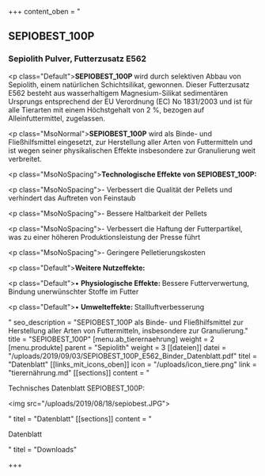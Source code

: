 +++
content_oben = "<h2>SEPIOBEST_100P</h2><h3><strong>Sepiolith Pulver, Futterzusatz E562</strong></h3><p class=\"Default\"><strong>SEPIOBEST_100P </strong>wird durch selektiven Abbau von Sepiolith, einem natürlichen Schichtsilikat, gewonnen. Dieser Futterzusatz E562 besteht aus wasserhaltigem Magnesium-Silikat sedimentären Ursprungs entsprechend der EU Verordnung (EC) No 1831/2003 und ist für alle Tierarten mit einem Höchstgehalt von 2 %, bezogen auf Alleinfuttermittel, zugelassen.</p><p class=\"MsoNormal\"><strong>SEPIOBEST_100P</strong> wird als Binde- und Fließhilfsmittel eingesetzt, zur Herstellung aller Arten von Futtermitteln und ist wegen seiner physikalischen Effekte insbesondere zur Granulierung weit verbreitet.</p><p></p><p class=\"MsoNoSpacing\"><strong>Technologische Effekte von SEPIOBEST_100P:</strong></p><p class=\"MsoNoSpacing\">- Verbessert die Qualität der Pellets und verhindert das Auftreten von Feinstaub</p><p class=\"MsoNoSpacing\">- Bessere Haltbarkeit der Pellets</p><p class=\"MsoNoSpacing\">- Verbessert die Haftung der Futterpartikel, was zu einer höheren Produktionsleistung der Presse führt</p><p class=\"MsoNoSpacing\">- Geringere Pelletierungskosten</p><p></p><p class=\"Default\"><strong>Weitere Nutzeffekte:</strong></p><p class=\"Default\">• <strong>Physiologische Effekte: </strong>Bessere Futterverwertung, Bindung unerwünschter Stoffe im Futter</p><p class=\"Default\">• <strong>Umwelteffekte: </strong>Stallluftverbesserung</p>"
seo_description = "SEPIOBEST_100P als Binde- und Fließhilfsmittel zur Herstellung aller Arten von Futtermitteln, insbesondere zur Granulierung."
title = "SEPIOBEST_100P"
[menu.ab_tierernaehrung]
weight = 2
[menu.produkte]
parent = "Sepiolith"
weight = 3
[[dateien]]
datei = "/uploads/2019/09/03/SEPIOBEST_100P_E562_Binder_Datenblatt.pdf"
titel = "Datenblatt"
[[links_mit_icons_oben]]
icon = "/uploads/icon_tiere.png"
link = "tierernährung.md"
[[sections]]
content = "<p>Technisches Datenblatt SEPIOBEST_100P:</p><p><img src=\"/uploads/2019/08/18/sepiobest.JPG\"></p>"
titel = "Datenblatt"
[[sections]]
content = "<p>Datenblatt</p>"
titel = "Downloads"

+++

